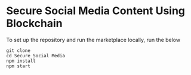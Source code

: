 # Secure Social Media Content Using Blockchain 


To set up the repository and run the marketplace locally, run the below
```Command Prompt
git clone 
cd Secure Social Media 
npm install
npm start
```
